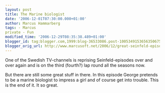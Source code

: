 ```yaml
---
layout: post
title: The Marine biologist
date: '2006-12-01T07:30:00.000+01:00'
author: Marcus Hammarberg
tags: - Marcus
private - Fun
modified_time: '2006-12-29T08:35:38.489+01:00'
blogger_id: tag:blogger.com,1999:blog-36533086.post-1005349153656350675
blogger_orig_url: http://www.marcusoft.net/2006/12/great-seinfeld-episode-yesterday.html
---
```


One of the Swedish TV-channels is reprising Seinfeld-episodes over
and over again and is on the third (fourth?) lap round all the seasons
now.

But there are still some great stuff in there. In this episode George
pretends to be a marine biologist to impress a girl and of course get
into trouble. This is the end of it. It so great.





